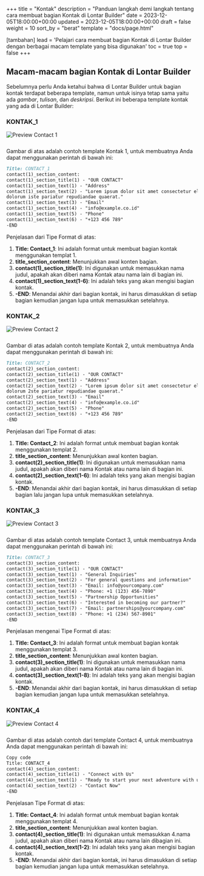 +++
title = "Kontak"
description = "Panduan langkah demi langkah tentang cara membuat bagian Kontak di Lontar Builder"
date = 2023-12-05T18:00:00+00:00
updated = 2023-12-05T18:00:00+00:00
draft = false
weight = 10
sort_by = "berat"
template = "docs/page.html"

[tambahan]
lead = 'Pelajari cara membuat bagian Kontak di Lontar Builder dengan berbagai macam template yang bisa digunakan'
toc = true
top = false
+++

## Macam-macam bagian Kontak di Lontar Builder
Sebelumnya perlu Anda ketahui bahwa di Lontar Builder untuk bagian kontak terdapat beberapa template, namun untuk isinya tetap sama yaitu ada *gambar*, *tulisan*, dan *deskripsi*. Berikut ini beberapa template kontak yang ada di Lontar Builder:

### KONTAK_1

<img src="../contact1.png" alt="Preview Contact 1" style="max-width: 100%; margin-bottom: 12px"/>

Gambar di atas adalah contoh template Kontak 1, untuk membuatnya Anda dapat menggunakan perintah di bawah ini:

```markdown
Title: CONTACT_1
contact(1)_section_content:
contact(1)_section_title(1) - "OUR CONTACT"
contact(1)_section_text(1) - "Address"
contact(1)_section_text(2) - "Lorem ipsum dolor sit amet consectetur elit.Dignissimos corrupti nihil commodi
dolorum iste pariatur repudiandae quaerat."
contact(1)_section_text(3) - "Email"
contact(1)_section_text(4) - "info@example.co.id"
contact(1)_section_text(5) - "Phone"
contact(1)_section_text(6) - "+123 456 789"
-END
```

Penjelasan dari Tipe Format di atas:

1. **Title: Contact_1**: Ini adalah format untuk membuat bagian kontak menggunakan templat 1.
2. **title_section_content**: Menunjukkan awal konten bagian.
3. **contact(1)_section_title(1)**: Ini digunakan untuk memasukkan nama judul, apakah akan diberi nama Kontak atau nama lain di bagian ini.
4. **contact(1)_section_text(1-6)**: Ini adalah teks yang akan mengisi bagian kontak.
5. **-END**: Menandai akhir dari bagian kontak, ini harus dimasukkan di setiap bagian kemudian jangan lupa untuk memasukkan setelahnya.

### KONTAK_2

<img src="../contact2.png" alt="Preview Contact 2" style="max-width: 100%; margin-bottom: 12px"/>

Gambar di atas adalah contoh template Kontak 2, untuk membuatnya Anda dapat menggunakan perintah di bawah ini:

```markdown
Title: CONTACT_2
contact(2)_section_content:
contact(2)_section_title(1) - "OUR CONTACT"
contact(2)_section_text(1) - "Address"
contact(2)_section_text(2) - "Lorem ipsum dolor sit amet consectetur elit.Dignissimos corrupti nihil commodi
dolorum 2ste pariatur repudiandae quaerat."
contact(2)_section_text(3) - "Email"
contact(2)_section_text(4) - "info@example.co.id"
contact(2)_section_text(5) - "Phone"
contact(2)_section_text(6) - "+123 456 789"
-END
```

Penjelasan dari Tipe Format di atas:

1. **Title: Contact_2**: Ini adalah format untuk membuat bagian kontak menggunakan templat 2.
2. **title_section_content**: Menunjukkan awal konten bagian.
3. **contact(2)_section_title(1)**: Ini digunakan untuk memasukkan nama judul, apakah akan diberi nama Kontak atau nama lain di bagian ini.
4. **contact(2)_section_text(1-6)**: Ini adalah teks yang akan mengisi bagian kontak.
5. **-END**: Menandai akhir dari bagian kontak, ini harus dimasukkan di setiap bagian lalu jangan lupa untuk memasukkan setelahnya.

### KONTAK_3

<img src="../contact3.png" alt="Preview Contact 3" style="max-width: 100%; margin-bottom: 12px"/>

Gambar di atas adalah contoh template Contact 3, untuk membuatnya Anda dapat menggunakan perintah di bawah ini:

```markdown
Title: CONTACT_3
contact(3)_section_content:
contact(3)_section_title(1) - "OUR CONTACT"
contact(3)_section_text(1) - "General Inquiries"
contact(3)_section_text(2) - "For general questions and information"
contact(3)_section_text(3) - "Email: info@yourcompany.com"
contact(3)_section_text(4) - "Phone: +1 (123) 456-7890"
contact(3)_section_text(5) - "Partnership Opportunities"
contact(3)_section_text(6) - "Interested in becoming our partner?"
contact(3)_section_text(7) - "Email: partnerships@yourcompany.com"
contact(3)_section_text(8) - "Phone: +1 (234) 567-8901"
-END
```

Penjelasan mengenai Tipe Format di atas:

1. **Title: Contact_3**: Ini adalah format untuk membuat bagian kontak menggunakan templat 3.
2. **title_section_content**: Menunjukkan awal konten bagian.
3. **contact(3)_section_title(1)**: Ini digunakan untuk memasukkan nama judul, apakah akan diberi nama Kontak atau nama lain di bagian ini.
4. **contact(3)_section_text(1-8)**: Ini adalah teks yang akan mengisi bagian kontak.
5. **-END**: Menandai akhir dari bagian kontak, ini harus dimasukkan di setiap bagian kemudian jangan lupa untuk memasukkan setelahnya.


### KONTAK_4

<img src="../contact4.png" alt="Preview Contact 4" style="max-width: 100%; margin-bottom: 12px"/>

Gambar di atas adalah contoh dari template Contact 4, untuk membuatnya Anda dapat menggunakan perintah di bawah ini:

```markdown
Copy code
Title: CONTACT_4
contact(4)_section_content:
contact(4)_section_title(1) - "Connect with Us"
contact(4)_section_text(1) - "Ready to start your next adventure with us? Contact us now!"
contact(4)_section_text(2) - "Contact Now"
-END
```

Penjelasan Tipe Format di atas:

1. **Title: Contact_4**: Ini adalah format untuk membuat bagian kontak menggunakan templat 4.
2. **title_section_content**: Menunjukkan awal konten bagian.
3. **contact(4)_section_title(1)**: Ini digunakan untuk memasukkan 4.nama judul, apakah akan diberi nama Kontak atau nama lain dibagian ini.
4. **contact(4)_section_text(1-2)**: Ini adalah teks yang akan mengisi bagian kontak.
5. **-END**: Menandai akhir dari bagian kontak, ini harus dimasukkan di setiap bagian kemudian jangan lupa untuk memasukkan setelahnya.